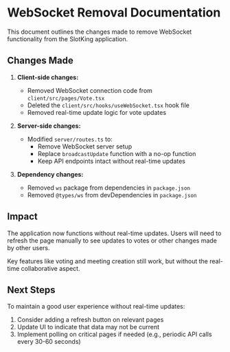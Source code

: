 # WebSocket Removal Documentation

This document outlines the changes made to remove WebSocket functionality from the SlotKing application.

## Changes Made

1. **Client-side changes:**
   - Removed WebSocket connection code from `client/src/pages/Vote.tsx`
   - Deleted the `client/src/hooks/useWebSocket.tsx` hook file
   - Removed real-time update logic for vote updates

2. **Server-side changes:**
   - Modified `server/routes.ts` to:
     - Remove WebSocket server setup
     - Replace `broadcastUpdate` function with a no-op function
     - Keep API endpoints intact without real-time updates

3. **Dependency changes:**
   - Removed `ws` package from dependencies in `package.json`
   - Removed `@types/ws` from devDependencies in `package.json`

## Impact

The application now functions without real-time updates. Users will need to refresh the page manually to see updates to votes or other changes made by other users.

Key features like voting and meeting creation still work, but without the real-time collaborative aspect.

## Next Steps

To maintain a good user experience without real-time updates:

1. Consider adding a refresh button on relevant pages
2. Update UI to indicate that data may not be current
3. Implement polling on critical pages if needed (e.g., periodic API calls every 30-60 seconds) 